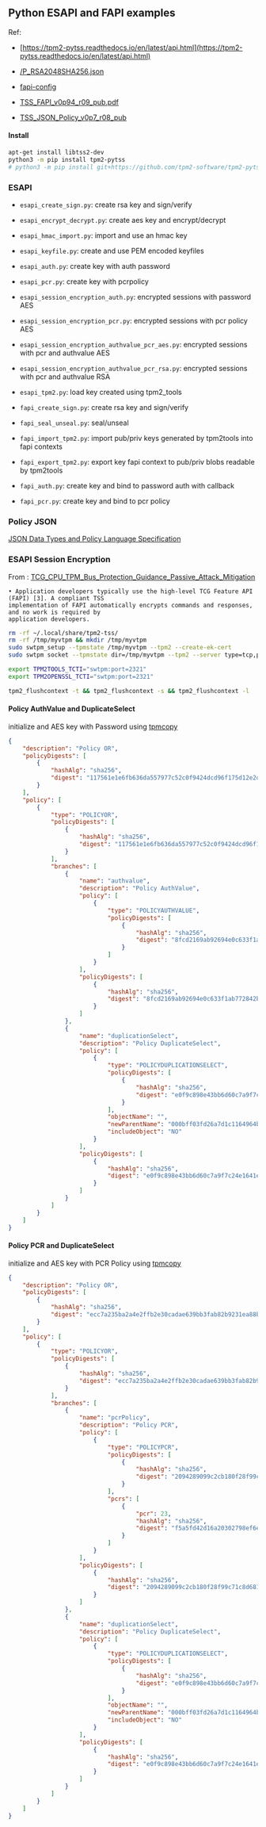 ## Python ESAPI and FAPI examples


Ref: 

* [https://tpm2-pytss.readthedocs.io/en/latest/api.html](https://tpm2-pytss.readthedocs.io/en/latest/api.html)
* [/P_RSA2048SHA256.json](https://github.com/tpm2-software/tpm2-tss/blob/master/dist/fapi-profiles/P_RSA2048SHA256.json)
* [fapi-config](https://github.com/tpm2-software/tpm2-tss/blob/master/doc/fapi-config.md)

* [TSS_FAPI_v0p94_r09_pub.pdf](https://trustedcomputinggroup.org/wp-content/uploads/TSS_FAPI_v0p94_r09_pub.pdf)
* [TSS_JSON_Policy_v0p7_r08_pub](https://trustedcomputinggroup.org/wp-content/uploads/TSS_JSON_Policy_v0p7_r08_pub.pdf)

#### Install

```bash
apt-get install libtss2-dev
python3 -m pip install tpm2-pytss
# python3 -m pip install git+https://github.com/tpm2-software/tpm2-pytss.git
```


### ESAPI

- `esapi_create_sign.py`: create rsa key and sign/verify
- `esapi_encrypt_decrypt.py`: create aes key and encrypt/decrypt
- `esapi_hmac_import.py`: import and use an hmac key
- `esapi_keyfile.py`: create and use PEM encoded keyfiles
- `esapi_auth.py`: create key with auth password
- `esapi_pcr.py`: create key with pcrpolicy
- `esapi_session_encryption_auth.py`:  encrypted sessions with password AES
- `esapi_session_encryption_pcr.py`: encrypted sessions with pcr policy AES
- `esapi_session_encryption_authvalue_pcr_aes.py`:  encrypted sessions with pcr and authvalue AES
- `esapi_session_encryption_authvalue_pcr_rsa.py`:  encrypted sessions with pcr and authvalue RSA
- `esapi_tpm2.py`: load key created using tpm2_tools

- `fapi_create_sign.py`: create rsa key and sign/verify
- `fapi_seal_unseal.py`: seal/unseal 
- `fapi_import_tpm2.py`: import pub/priv keys generated by tpm2tools into fapi contexts
- `fapi_export_tpm2.py`: export key fapi context to pub/priv blobs readable by tpm2tools
- `fapi_auth.py`: create key and bind to password auth with callback
- `fapi_pcr.py`: create key and bind to pcr policy

### Policy JSON

[JSON Data Types and Policy Language Specification](https://trustedcomputinggroup.org/resource/tcg-tss-json/)


### ESAPI Session Encryption

From : [TCG_CPU_TPM_Bus_Protection_Guidance_Passive_Attack_Mitigation](https://trustedcomputinggroup.org/wp-content/uploads/TCG_CPU_TPM_Bus_Protection_Guidance_Passive_Attack_Mitigation_8May23-3.pdf)

```
• Application developers typically use the high-level TCG Feature API (FAPI) [3]. A compliant TSS
implementation of FAPI automatically encrypts commands and responses, and no work is required by
application developers.
```


```bash
rm -rf ~/.local/share/tpm2-tss/
rm -rf /tmp/myvtpm && mkdir /tmp/myvtpm
sudo swtpm_setup --tpmstate /tmp/myvtpm --tpm2 --create-ek-cert 
sudo swtpm socket --tpmstate dir=/tmp/myvtpm --tpm2 --server type=tcp,port=2321 --ctrl type=tcp,port=2322 --flags not-need-init,startup-clear  --log level=5

export TPM2TOOLS_TCTI="swtpm:port=2321"
export TPM2OPENSSL_TCTI="swtpm:port=2321"

tpm2_flushcontext -t && tpm2_flushcontext -s && tpm2_flushcontext -l
```


#### Policy AuthValue and DuplicateSelect

initialize and AES key with Password using [tpmcopy](https://github.com/salrashid123/tpmcopy/tree/main?tab=readme-ov-file#aes)

```json
{
    "description": "Policy OR",
    "policyDigests": [
        {
            "hashAlg": "sha256",
            "digest": "117561e1e6fb636da557977c52c0f9424dcd96f175d12e2ddb8f588c84e63ab8"
        }
    ],
    "policy": [
        {
            "type": "POLICYOR",
            "policyDigests": [
                {
                    "hashAlg": "sha256",
                    "digest": "117561e1e6fb636da557977c52c0f9424dcd96f175d12e2ddb8f588c84e63ab8"
                }
            ],
            "branches": [
                {
                    "name": "authvalue",
                    "description": "Policy AuthValue",
                    "policy": [
                        {
                            "type": "POLICYAUTHVALUE",
                            "policyDigests": [
                                {
                                    "hashAlg": "sha256",
                                    "digest": "8fcd2169ab92694e0c633f1ab772842b8241bbc20288981fc7ac1eddc1fddb0e"
                                }
                            ]
                        }
                    ],
                    "policyDigests": [
                        {
                            "hashAlg": "sha256",
                            "digest": "8fcd2169ab92694e0c633f1ab772842b8241bbc20288981fc7ac1eddc1fddb0e"
                        }
                    ]
                },
                {
                    "name": "duplicationSelect",
                    "description": "Policy DuplicateSelect",
                    "policy": [
                        {
                            "type": "POLICYDUPLICATIONSELECT",
                            "policyDigests": [
                                {
                                    "hashAlg": "sha256",
                                    "digest": "e0f9c898e43bb6d60c7a9f7c24e1641e11fd1092fc6c0a032c587cb78aa61e71"
                                }
                            ],
                            "objectName": "",
                            "newParentName": "000bff03fd26a7d1c1164964b6fd790cf7db7f6177c2034bfb4a2aaef8f3b13792f6",
                            "includeObject": "NO"
                        }
                    ],
                    "policyDigests": [
                        {
                            "hashAlg": "sha256",
                            "digest": "e0f9c898e43bb6d60c7a9f7c24e1641e11fd1092fc6c0a032c587cb78aa61e71"
                        }
                    ]
                }
            ]
        }
    ]
}
```

#### Policy PCR and DuplicateSelect

initialize and AES key with PCR Policy using [tpmcopy](https://github.com/salrashid123/tpmcopy/tree/main)


```json
{
    "description": "Policy OR",
    "policyDigests": [
        {
            "hashAlg": "sha256",
            "digest": "ecc7a235ba2a4e2ffb2e30cadae639bb3fab82b9231ea88b3bde38764677554e"
        }
    ],
    "policy": [
        {
            "type": "POLICYOR",
            "policyDigests": [
                {
                    "hashAlg": "sha256",
                    "digest": "ecc7a235ba2a4e2ffb2e30cadae639bb3fab82b9231ea88b3bde38764677554e"
                }
            ],
            "branches": [
                {
                    "name": "pcrPolicy",
                    "description": "Policy PCR",
                    "policy": [
                        {
                            "type": "POLICYPCR",
                            "policyDigests": [
                                {
                                    "hashAlg": "sha256",
                                    "digest": "2094289099c2cb180f28f99c71c8d681123935f7330bdae5aa1ae1e09f0fe532"
                                }
                            ],
                            "pcrs": [
                                {
                                    "pcr": 23,
                                    "hashAlg": "sha256",
                                    "digest": "f5a5fd42d16a20302798ef6ed309979b43003d2320d9f0e8ea9831a92759fb4b"
                                }
                            ]
                        }
                    ],
                    "policyDigests": [
                        {
                            "hashAlg": "sha256",
                            "digest": "2094289099c2cb180f28f99c71c8d681123935f7330bdae5aa1ae1e09f0fe532"
                        }
                    ]
                },
                {
                    "name": "duplicationSelect",
                    "description": "Policy DuplicateSelect",
                    "policy": [
                        {
                            "type": "POLICYDUPLICATIONSELECT",
                            "policyDigests": [
                                {
                                    "hashAlg": "sha256",
                                    "digest": "e0f9c898e43bb6d60c7a9f7c24e1641e11fd1092fc6c0a032c587cb78aa61e71"
                                }
                            ],
                            "objectName": "",
                            "newParentName": "000bff03fd26a7d1c1164964b6fd790cf7db7f6177c2034bfb4a2aaef8f3b13792f6",
                            "includeObject": "NO"
                        }
                    ],
                    "policyDigests": [
                        {
                            "hashAlg": "sha256",
                            "digest": "e0f9c898e43bb6d60c7a9f7c24e1641e11fd1092fc6c0a032c587cb78aa61e71"
                        }
                    ]
                }
            ]
        }
    ]
}
```